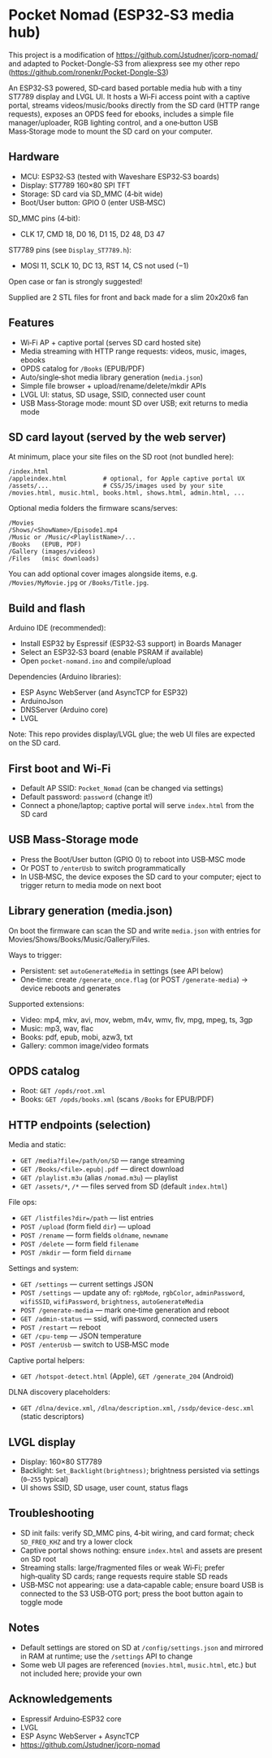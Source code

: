 # Pocket Nomad (ESP32‑S3 media hub)

This project is a modification of https://github.com/Jstudner/jcorp-nomad/ and 
adapted to Pocket-Dongle-S3 from aliexpress 
see my other repo (https://github.com/ronenkr/Pocket-Dongle-S3)

An ESP32‑S3 powered, SD‑card based portable media hub with a tiny ST7789 display and LVGL UI. It hosts a Wi‑Fi access point with a captive portal, streams videos/music/books directly from the SD card (HTTP range requests), exposes an OPDS feed for ebooks, includes a simple file manager/uploader, RGB lighting control, and a one‑button USB Mass‑Storage mode to mount the SD card on your computer.

## Hardware

- MCU: ESP32‑S3 (tested with Waveshare ESP32‑S3 boards)
- Display: ST7789 160×80 SPI TFT
- Storage: SD card via SD_MMC (4‑bit wide)
- Boot/User button: GPIO 0 (enter USB‑MSC)

SD_MMC pins (4‑bit):
- CLK 17, CMD 18, D0 16, D1 15, D2 48, D3 47

ST7789 pins (see `Display_ST7789.h`):
- MOSI 11, SCLK 10, DC 13, RST 14, CS not used (−1)

Open case or fan is strongly suggested!

Supplied are 2 STL files for front and back made for a slim 20x20x6 fan

## Features

- Wi‑Fi AP + captive portal (serves SD card hosted site)
- Media streaming with HTTP range requests: videos, music, images, ebooks
- OPDS catalog for `/Books` (EPUB/PDF)
- Auto/single‑shot media library generation (`media.json`)
- Simple file browser + upload/rename/delete/mkdir APIs
- LVGL UI: status, SD usage, SSID, connected user count
- USB Mass‑Storage mode: mount SD over USB; exit returns to media mode

## SD card layout (served by the web server)

At minimum, place your site files on the SD root (not bundled here):

```
/index.html
/appleindex.html          # optional, for Apple captive portal UX
/assets/...               # CSS/JS/images used by your site
/movies.html, music.html, books.html, shows.html, admin.html, ...
```

Optional media folders the firmware scans/serves:

```
/Movies
/Shows/<ShowName>/Episode1.mp4
/Music or /Music/<PlaylistName>/...
/Books   (EPUB, PDF)
/Gallery (images/videos)
/Files   (misc downloads)
```

You can add optional cover images alongside items, e.g. `/Movies/MyMovie.jpg` or `/Books/Title.jpg`.

## Build and flash

Arduino IDE (recommended):
- Install ESP32 by Espressif (ESP32‑S3 support) in Boards Manager
- Select an ESP32‑S3 board (enable PSRAM if available)
- Open `pocket-nomand.ino` and compile/upload

Dependencies (Arduino libraries):
- ESP Async WebServer (and AsyncTCP for ESP32)
- ArduinoJson
- DNSServer (Arduino core)
- LVGL

Note: This repo provides display/LVGL glue; the web UI files are expected on the SD card.

## First boot and Wi‑Fi

- Default AP SSID: `Pocket_Nomad` (can be changed via settings)
- Default password: `password` (change it!)
- Connect a phone/laptop; captive portal will serve `index.html` from the SD card

## USB Mass‑Storage mode

- Press the Boot/User button (GPIO 0) to reboot into USB‑MSC mode
- Or POST to `/enterUsb` to switch programmatically
- In USB‑MSC, the device exposes the SD card to your computer; eject to trigger return to media mode on next boot

## Library generation (media.json)

On boot the firmware can scan the SD and write `media.json` with entries for Movies/Shows/Books/Music/Gallery/Files.

Ways to trigger:
- Persistent: set `autoGenerateMedia` in settings (see API below)
- One‑time: create `/generate_once.flag` (or POST `/generate-media`) → device reboots and generates

Supported extensions:
- Video: mp4, mkv, avi, mov, webm, m4v, wmv, flv, mpg, mpeg, ts, 3gp
- Music: mp3, wav, flac
- Books: pdf, epub, mobi, azw3, txt
- Gallery: common image/video formats

## OPDS catalog

- Root: `GET /opds/root.xml`
- Books: `GET /opds/books.xml` (scans `/Books` for EPUB/PDF)

## HTTP endpoints (selection)

Media and static:
- `GET /media?file=/path/on/SD` — range streaming
- `GET /Books/<file>.epub|.pdf` — direct download
- `GET /playlist.m3u` (alias `/nomad.m3u`) — playlist
- `GET /assets/*`, `/*` — files served from SD (default `index.html`)

File ops:
- `GET /listfiles?dir=/path` — list entries
- `POST /upload` (form field `dir`) — upload
- `POST /rename` — form fields `oldname`, `newname`
- `POST /delete` — form field `filename`
- `POST /mkdir` — form field `dirname`

Settings and system:
- `GET /settings` — current settings JSON
- `POST /settings` — update any of: `rgbMode`, `rgbColor`, `adminPassword`, `wifiSSID`, `wifiPassword`, `brightness`, `autoGenerateMedia`
- `POST /generate-media` — mark one‑time generation and reboot
- `GET /admin-status` — ssid, wifi password, connected users
- `POST /restart` — reboot
- `GET /cpu-temp` — JSON temperature
- `POST /enterUsb` — switch to USB‑MSC mode

Captive portal helpers:
- `GET /hotspot-detect.html` (Apple), `GET /generate_204` (Android)

DLNA discovery placeholders:
- `GET /dlna/device.xml`, `/dlna/description.xml`, `/ssdp/device-desc.xml` (static descriptors)

## LVGL display

- Display: 160×80 ST7789
- Backlight: `Set_Backlight(brightness)`; brightness persisted via settings (`0–255` typical)
- UI shows SSID, SD usage, user count, status flags

## Troubleshooting

- SD init fails: verify SD_MMC pins, 4‑bit wiring, and card format; check `SD_FREQ_KHZ` and try a lower clock
- Captive portal shows nothing: ensure `index.html` and assets are present on SD root
- Streaming stalls: large/fragmented files or weak Wi‑Fi; prefer high‑quality SD cards; range requests require stable SD reads
- USB‑MSC not appearing: use a data‑capable cable; ensure board USB is connected to the S3 USB‑OTG port; press the boot button again to toggle mode

## Notes

- Default settings are stored on SD at `/config/settings.json` and mirrored in RAM at runtime; use the `/settings` API to change
- Some web UI pages are referenced (`movies.html`, `music.html`, etc.) but not included here; provide your own


## Acknowledgements

- Espressif Arduino‑ESP32 core
- LVGL
- ESP Async WebServer + AsyncTCP
- https://github.com/Jstudner/jcorp-nomad
